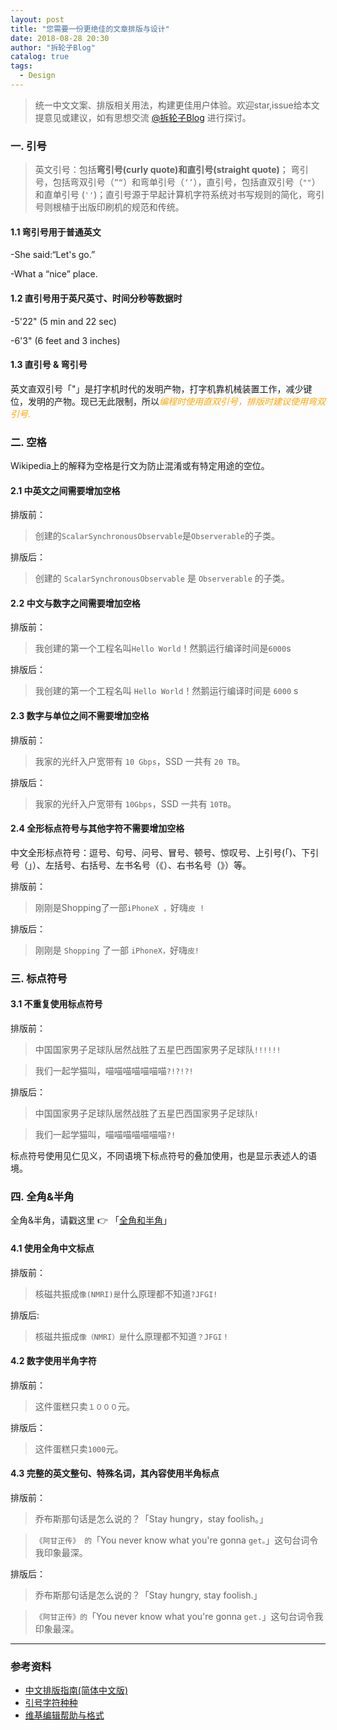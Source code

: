 ```yaml
---
layout: post
title: "您需要一份更绝佳的文章排版与设计"
date: 2018-08-28 20:30
author: "拆轮子Blog"
catalog: true
tags:
  - Design
---
```


>统一中文文案、排版相关用法，构建更佳用户体验。欢迎star,issue给本文提意见或建议，如有思想交流  <a href="mailto:chailz2herzog@gmail.com">@拆轮子Blog</a> 进行探讨。

### 一. 引号

>英文引号：包括**弯引号(curly quote)**和**直引号(straight quote)**； 弯引号，包括弯双引号（`”“`）和弯单引号（`‘’`），直引号，包括直双引号（`""`）和直单引号 (`''`)；直引号源于早起计算机字符系统对书写规则的简化，弯引号则根植于出版印刷机的规范和传统。

#### 1.1 弯引号用于普通英文
-She said:“Let's go.”

-What a “nice” place.

#### 1.2 直引号用于英尺英寸、时间分秒等数据时
-5'22" (5 min and 22 sec)

-6'3" (6 feet and 3 inches)

#### 1.3 直引号 & 弯引号
英文直双引号「"」是打字机时代的发明产物，打字机靠机械装置工作，减少键位，发明的产物。现已无此限制，所以<span style="color:orange">*编程时使用直双引号，排版时建议使用弯双引号.*</span>

### 二. 空格
Wikipedia上的解释为空格是行文为防止混淆或有特定用途的空位。

#### 2.1 中英文之间需要增加空格
排版前：
> 创建的`ScalarSynchronousObservable`是`Observerable`的子类。

排版后：
> 创建的 `ScalarSynchronousObservable` 是 `Observerable` 的子类。

#### 2.2 中文与数字之间需要增加空格
排版前：
>我创建的第一个工程名叫`Hello World`！然鹅运行编译时间是`6000`s

排版后：
>我创建的第一个工程名叫 `Hello World`！然鹅运行编译时间是 `6000` s

#### 2.3 数字与单位之间不需要增加空格
排版前：
>我家的光纤入户宽带有 `10 Gbps`，SSD 一共有 `20 TB`。

排版后：
>我家的光纤入户宽带有 `10Gbps`，SSD 一共有 `10TB`。

#### 2.4 全形标点符号与其他字符不需要增加空格
中文全形标点符号：逗号、句号、问号、冒号、顿号、惊叹号、上引号(「)、下引号（」）、左括号、右括号、左书名号（《）、右书名号（》）等。

排版前：
>刚刚是Shopping了一部`iPhoneX ，`好嗨`皮 !`

排版后：
>刚刚是 `Shopping` 了一部 `iPhoneX，`好嗨`皮!`

### 三. 标点符号
#### 3.1 不重复使用标点符号

排版前：
>中国国家男子足球队居然战胜了五星巴西国家男子足球队`!!!!!!`

>我们一起学猫叫，喵喵喵喵喵喵喵`?!?!?!`

排版后：
>中国国家男子足球队居然战胜了五星巴西国家男子足球队`!`

>我们一起学猫叫，喵喵喵喵喵喵喵`?!`

标点符号使用见仁见义，不同语境下标点符号的叠加使用，也是显示表述人的语境。

### 四. 全角&半角
全角&半角，请戳这里 👉 「[全角和半角](https://zh.wikipedia.org/wiki/%E5%85%A8%E5%BD%A2%E5%92%8C%E5%8D%8A%E5%BD%A2)」

#### 4.1 使用全角中文标点

排版前：
>核磁共振成`像(NMRI)是`什么原理都不知道`?JFGI!`

排版后:
>核磁共振成`像（NMRI）是`什么原理都不知道`？JFGI！`

#### 4.2 数字使用半角字符

排版前：
>这件蛋糕只卖` １０００ `元。

排版后：
>这件蛋糕只卖` 1000 `元。

#### 4.3 完整的英文整句、特殊名词，其內容使用半角标点

排版前：

>乔布斯那句话是怎么说的？「Stay hungry，stay foolish。」

>`《阿甘正传》 的`「You never know what you're gonna `get。`」这句台词令我印象最深。

排版后：

>乔布斯那句话是怎么说的？「Stay hungry, stay foolish.」

>`《阿甘正传》的`「You never know what you're gonna `get.`」这句台词令我印象最深。




<hr/>

### 参考资料
+ [中文排版指南(简体中文版)](https://github.com/mzlogin/chinese-copywriting-guidelines#%E5%85%A8%E8%A7%92%E6%A0%87%E7%82%B9%E4%B8%8E%E5%85%B6%E4%BB%96%E5%AD%97%E7%AC%A6%E4%B9%8B%E9%97%B4%E4%B8%8D%E5%8A%A0%E7%A9%BA%E6%A0%BC)
+ [引号字符种种](http://gerry.lamost.org/blog/?p=295757)
+ [维基编辑帮助与格式](https://zh.opensuse.org/index.php?title=Help:%E6%A0%BC%E5%BC%8F#openSUSE_.E7.9A.84.E6.8B.BC.E6.B3.95)
